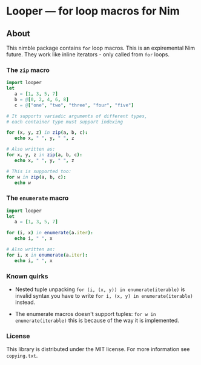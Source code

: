 
# Looper — for loop macros for Nim

## About
This nimble package contains ``for`` loop macros. This is an expiremental Nim future.
They work like inline iterators - only called from ``for`` loops.

### The `zip` macro

```nim
import looper
let
   a = [1, 3, 5, 7]
   b = @[0, 2, 4, 6, 8]
   c = @["one", "two", "three", "four", "five"]

# It supports variadic arguments of different types,
# each container type must support indexing

for (x, y, z) in zip(a, b, c):
   echo x, " ", y, " ", z

# Also written as:
for x, y, z in zip(a, b, c):
   echo x, " ", y, " ", z

# This is supported too:
for w in zip(a, b, c):
   echo w
```

### The `enumerate` macro

```nim
import looper
let
   a = [1, 3, 5, 7]

for (i, x) in enumerate(a.iter):
   echo i, " ", x

# Also written as:
for i, x in enumerate(a.iter):
   echo i, " ", x
```

### Known quirks
- Nested tuple unpacking ``for (i, (x, y)) in enumerate(iterable)`` is invalid syntax
  you have to write ``for i, (x, y) in enumerate(iterable)`` instead.

- The enumerate macros doesn't support tuples: ``for w in enumerate(iterable)`` this is because of
  the way it is implemented.

### License

This library is distributed under the MIT license. For more information see `copying.txt`.
